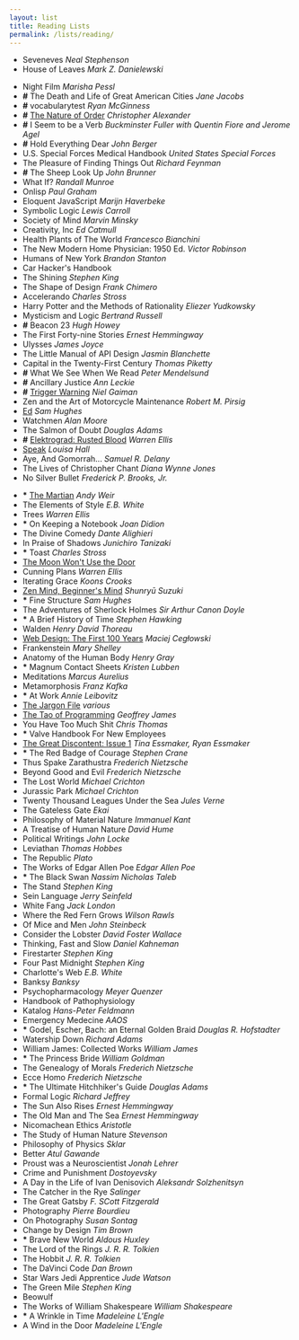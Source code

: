 ```yaml
---
layout: list
title: Reading Lists
permalink: /lists/reading/
---
```


- Seveneves _Neal Stephenson_
- House of Leaves _Mark Z. Danielewski_

<!--two items:-->

- Night Film _Marisha Pessl_
- __#__ The Death and Life of Great American Cities _Jane Jacobs_
- __#__ vocabularytest _Ryan McGinness_
- __#__ [The Nature of Order](http://www.natureoforder.com/) _Christopher Alexander_
- __#__ I Seem to be a Verb _Buckminster Fuller with Quentin Fiore and Jerome Agel_
- __#__ Hold Everything Dear _John Berger_
- U.S. Special Forces Medical Handbook _United States Special Forces_
- The Pleasure of Finding Things Out _Richard Feynman_
- __#__ The Sheep Look Up _John Brunner_
- What If? _Randall Munroe_
- Onlisp _Paul Graham_
- Eloquent JavaScript _Marijn Haverbeke_
- Symbolic Logic _Lewis Carroll_
- Society of Mind _Marvin Minsky_
- Creativity, Inc _Ed Catmull_
- Health Plants of The World _Francesco Bianchini_
- The New Modern Home Physician: 1950 Ed. _Victor Robinson_
- Humans of New York _Brandon Stanton_
- Car Hacker's Handbook
- The Shining _Stephen King_
- The Shape of Design _Frank Chimero_
- Accelerando _Charles Stross_
- Harry Potter and the Methods of Rationality _Eliezer Yudkowsky_
- Mysticism and Logic _Bertrand Russell_
- __#__ Beacon 23 _Hugh Howey_
- The First Forty-nine Stories _Ernest Hemmingway_
- Ulysses _James Joyce_
- The Little Manual of API Design _Jasmin Blanchette_
- Capital in the Twenty-First Century _Thomas Piketty_
- __#__ What We See When We Read _Peter Mendelsund_
- __#__ Ancillary Justice _Ann Leckie_
- __#__ [Trigger Warning](http://www.indiebound.org/book/9780062330260?aff=jenmyers) _Niel Gaiman_
- Zen and the Art of Motorcycle Maintenance _Robert M. Pirsig_
- [Ed](http://qntm.org/ed) _Sam Hughes_
- Watchmen _Alan Moore_
- The Salmon of Doubt _Douglas Adams_
- __#__ [Elektrograd: Rusted Blood](https://www.smashwords.com/books/view/568621) _Warren Ellis_
- [Speak](http://www.harpercollins.com/9780062391193/speak) _Louisa Hall_
- Aye, And Gomorrah... _Samuel R. Delany_
- The Lives of Christopher Chant _Diana Wynne Jones_
- No Silver Bullet _Frederick P. Brooks, Jr._

<!--two items:-->

- __*__ [The Martian](https://en.wikipedia.org/wiki/The_Martian_(Weir_novel)) _Andy Weir_
- The Elements of Style _E.B. White_
- Trees _Warren Ellis_
- __*__ On Keeping a Notebook _Joan Didion_
- The Divine Comedy _Dante Alighieri_
- In Praise of Shadows _Junichiro Tanizaki_
- __*__ Toast _Charles Stross_
- [The Moon Won't Use the Door](http://philome.la/jacobtwop/the-moon-wont-use-the-door/play)
- Cunning Plans _Warren Ellis_
- Iterating Grace _Koons Crooks_
- [Zen Mind, Beginner's Mind](https://en.wikipedia.org/wiki/Zen_Mind,_Beginner%27s_Mind) _Shunryū Suzuki_
- __*__ Fine Structure _Sam Hughes_
- The Adventures of Sherlock Holmes _Sir Arthur Canon Doyle_
- __*__ A Brief History of Time _Stephen Hawking_
- Walden _Henry David Thoreau_
- [Web Design: The First 100 Years](http://idlewords.com/talks/web_design_first_100_years.htm) _Maciej Cegłowski_
- Frankenstein _Mary Shelley_
- Anatomy of the Human Body _Henry Gray_
- __*__ Magnum Contact Sheets _Kristen Lubben_
- Meditations _Marcus Aurelius_
- Metamorphosis _Franz Kafka_
- __*__ At Work _Annie Leibovitz_
- [The Jargon File](http://www.catb.org/jargon/oldversions/jarg262.txt) _various_
- [The Tao of Programming](http://canonical.org/~kragen/tao-of-programming.html) _Geoffrey James_
- You Have Too Much Shit _Chris Thomas_
- __*__ Valve Handbook For New Employees
- [The Great Discontent: Issue 1](/2014/07/14/the-great-discontent-issue-one/) _Tina Essmaker, Ryan Essmaker_
- __*__ The Red Badge of Courage _Stephen Crane_
- Thus Spake Zarathustra _Frederich Nietzsche_
- Beyond Good and Evil _Frederich Nietzsche_
- The Lost World _Michael Crichton_
- Jurassic Park _Michael Crichton_
- Twenty Thousand Leagues Under the Sea _Jules Verne_
- The Gateless Gate _Ekai_
- Philosophy of Material Nature _Immanuel Kant_
- A Treatise of Human Nature _David Hume_
- Political Writings _John Locke_
- Leviathan _Thomas Hobbes_
- The Republic _Plato_
- The Works of Edgar Allen Poe _Edgar Allen Poe_
- __*__ The Black Swan _Nassim Nicholas Taleb_
- The Stand _Stephen King_
- Sein Language _Jerry Seinfeld_
- White Fang _Jack London_
- Where the Red Fern Grows _Wilson Rawls_
- Of Mice and Men _John Steinbeck_
- Consider the Lobster _David Foster Wallace_
- Thinking, Fast and Slow _Daniel Kahneman_
- Firestarter _Stephen King_
- Four Past Midnight _Stephen King_
- Charlotte's Web _E.B. White_
- Banksy _Banksy_
- Psychopharmacology _Meyer Quenzer_
- Handbook of Pathophysiology
- Katalog _Hans-Peter Feldmann_
- Emergency Medecine _AAOS_
- __*__ Godel, Escher, Bach: an Eternal Golden Braid _Douglas R. Hofstadter_
- Watership Down _Richard Adams_
- William James: Collected Works _William James_
- __*__ The Princess Bride _William Goldman_
- The Genealogy of Morals _Frederich Nietzsche_
- Ecce Homo _Frederich Nietzsche_
- __*__ The Ultimate Hitchhiker's Guide _Douglas Adams_
- Formal Logic _Richard Jeffrey_
- The Sun Also Rises _Ernest Hemmingway_
- The Old Man and The Sea _Ernest Hemmingway_
- Nicomachean Ethics _Aristotle_
- The Study of Human Nature _Stevenson_
- Philosophy of Physics _Sklar_
- Better _Atul Gawande_
- Proust was a Neuroscientist _Jonah Lehrer_
- Crime and Punishment _Dostoyevsky_
- A Day in the Life of Ivan Denisovich _Aleksandr Solzhenitsyn_
- The Catcher in the Rye _Salinger_
- The Great Gatsby _F. SCott Fitzgerald_
- Photography _Pierre Bourdieu_
- On Photography _Susan Sontag_
- Change by Design _Tim Brown_
- __*__ Brave New World _Aldous Huxley_
- The Lord of the Rings _J. R. R. Tolkien_
- The Hobbit _J. R. R. Tolkien_
- The DaVinci Code _Dan Brown_
- Star Wars Jedi Apprentice _Jude Watson_
- The Green Mile _Stephen King_
- Beowulf
- The Works of William Shakespeare _William Shakespeare_
- __*__ A Wrinkle in Time _Madeleine L'Engle_
- A Wind in the Door _Madeleine L'Engle_
